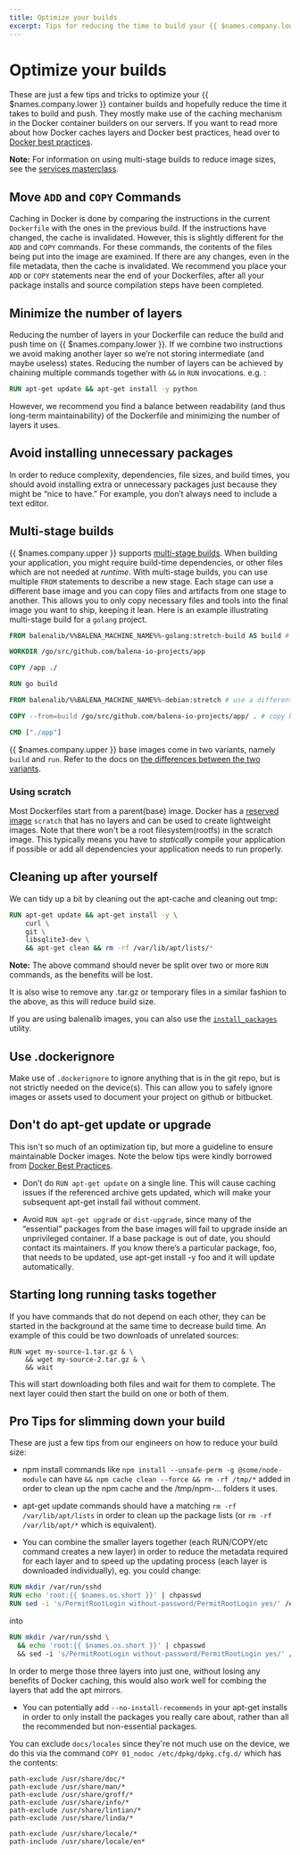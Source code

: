 ```yaml
---
title: Optimize your builds
excerpt: Tips for reducing the time to build your {{ $names.company.lower }} container builds
---
```


# Optimize your builds

These are just a few tips and tricks to optimize your {{ $names.company.lower }} container builds and hopefully reduce the time it takes to build and push. They mostly make use of the caching mechanism in the Docker container builders on our servers. If you want to read more about how Docker caches layers and Docker best practices, head over to [Docker best practices][docker-best-practices].

__Note:__ For information on using multi-stage builds to reduce image sizes, see the [services masterclass][services-masterclass].

## Move `ADD` and `COPY` Commands

Caching in Docker is done by comparing the instructions in the current `Dockerfile` with the ones in the previous build. If the instructions have changed, the cache is invalidated. However, this is slightly different for the `ADD` and `COPY` commands. For these commands, the contents of the files being put into the image are examined. If there are any changes, even in the file metadata, then the cache is invalidated. We recommend you place your `ADD` or `COPY` statements near the end of your Dockerfiles, after all your package installs and source compilation steps have been completed.

## Minimize the number of layers

Reducing the number of layers in your Dockerfile can reduce the build and push time on {{ $names.company.lower }}. If we combine two instructions we avoid making another layer so we’re not storing intermediate (and maybe useless) states. Reducing the number of layers can be achieved by chaining multiple commands together with `&&` in `RUN` invocations. e.g. :
```Dockerfile
RUN apt-get update && apt-get install -y python
```
However, we recommend you find a balance between readability (and thus long-term maintainability) of the Dockerfile and minimizing the number of layers it uses.

## Avoid installing unnecessary packages
In order to reduce complexity, dependencies, file sizes, and build times, you should avoid installing extra or unnecessary packages just because they might be “nice to have.” For example, you don’t always need to include a text editor.

## Multi-stage builds

{{ $names.company.upper }} supports [multi-stage builds](https://docs.docker.com/develop/develop-images/multistage-build/). When building your application, you might require build-time dependencies, or other files which are not needed at _runtime_. With multi-stage builds, you can use multiple `FROM` statements to describe a new stage. Each stage can use a different base image and you can copy files and artifacts from one stage to another. This allows you to only copy necessary files and tools into the final image you want to ship, keeping it lean. Here is an example illustrating multi-stage build for a `golang` project. 

```Dockerfile
FROM balenalib/%%BALENA_MACHINE_NAME%%-golang:stretch-build AS build # define a build stage 

WORKDIR /go/src/github.com/balena-io-projects/app

COPY /app ./

RUN go build

FROM balenalib/%%BALENA_MACHINE_NAME%%-debian:stretch # use a different, leaner image in final image

COPY --from=build /go/src/github.com/balena-io-projects/app/ . # copy build artifacts from build stage

CMD ["./app"]
```

{{ $names.company.upper }} base images come in two variants, namely `build` and `run`. Refer to the docs on [the differences between the two variants][run-vs-build].

### Using scratch

Most Dockerfiles start from a parent(base) image. Docker has a [reserved  image][scratch] `scratch` that has no layers and can be used to create lightweight images. Note that there won't be a root filesystem(rootfs) in the scratch image. This typically means you have to _statically_ compile your application if possible or add all dependencies your application needs to run properly. 

## Cleaning up after yourself

We can tidy up a bit by cleaning out the apt-cache and cleaning out tmp:

```Dockerfile
RUN apt-get update && apt-get install -y \
    curl \
    git \
    libsqlite3-dev \
    && apt-get clean && rm -rf /var/lib/apt/lists/*
```

__Note:__ The above command should never be split over two or more `RUN` commands, as the benefits will be lost.

It is also wise to remove any .tar.gz or temporary files in a similar fashion to the above, as this will reduce build size.

If you are using balenalib images, you can also use the [`install_packages`][install-packages] utility.

## Use .dockerignore

Make use of `.dockerignore` to ignore anything that is in the git repo, but is not strictly needed on the device(s). This can allow you to safely ignore images or assets used to document your project on github or bitbucket.

## Don't do apt-get update or upgrade

This isn't so much of an optimization tip, but more a guideline to ensure maintainable Docker images. Note the below tips were kindly borrowed from [Docker Best Practices][docker-best-practices].

* Don’t do `RUN apt-get update` on a single line. This will cause caching issues if the referenced archive gets updated, which will make your subsequent apt-get install fail without comment.

* Avoid `RUN apt-get upgrade` or `dist-upgrade`, since many of the “essential” packages from the base images will fail to upgrade inside an unprivileged container. If a base package is out of date, you should contact its maintainers. If you know there’s a particular package, foo, that needs to be updated, use apt-get install -y foo and it will update automatically.

## Starting long running tasks together
If you have commands that do not depend on each other, they can be started in the background at the same time to decrease build time. An example of this could be two downloads of unrelated sources:

```
RUN wget my-source-1.tar.gz & \
    && wget my-source-2.tar.gz & \
    && wait
```

This will start downloading both files and wait for them to complete. The next layer could then start the build on one or both of them.

## Pro Tips for slimming down your build

These are just a few tips from our engineers on how to reduce your build size:

* npm install commands like `npm install --unsafe-perm -g @some/node-module` can have `&& npm cache clean --force && rm -rf /tmp/*` added in order to clean up the npm cache and the /tmp/npm-... folders it uses.

* apt-get update commands should have a matching `rm -rf /var/lib/apt/lists` in order to clean up the package lists (or `rm -rf /var/lib/apt/*` which is equivalent).

* You can combine the smaller layers together (each RUN/COPY/etc command creates a new layer) in order to reduce the metadata required for each layer and to speed up the updating process (each layer is downloaded individually), eg. you could change:
```Dockerfile
RUN mkdir /var/run/sshd
RUN echo 'root:{{ $names.os.short }}' | chpasswd
RUN sed -i 's/PermitRootLogin without-password/PermitRootLogin yes/' /etc/ssh/sshd_config
```
into
```Dockerfile
RUN mkdir /var/run/sshd \
  && echo 'root:{{ $names.os.short }}' | chpasswd
  && sed -i 's/PermitRootLogin without-password/PermitRootLogin yes/' /etc/ssh/sshd_config
```
In order to merge those three layers into just one, without losing any benefits of Docker caching, this would also work well for combing the layers that add the apt mirrors.

* You can potentially add `--no-install-recommends` in your apt-get installs in order to only install the packages you really care about, rather than all the recommended but non-essential packages.

You can exclude `docs/locales` since they're not much use on the device, we do this via the command `COPY 01_nodoc /etc/dpkg/dpkg.cfg.d/` which has the contents:

```
path-exclude /usr/share/doc/*
path-exclude /usr/share/man/*
path-exclude /usr/share/groff/*
path-exclude /usr/share/info/*
path-exclude /usr/share/lintian/*
path-exclude /usr/share/linda/*

path-exclude /usr/share/locale/*
path-include /usr/share/locale/en*
```

[docker-best-practices]:https://docs.docker.com/articles/dockerfile_best-practices/
[services-masterclass]:/learn/more/masterclasses/services-masterclass/#6-multi-stage-builds
[scratch]:https://hub.docker.com/_/scratch
[run-vs-build]:/reference/base-images/balena-base-images/#run-vs-build
[install-packages]:/reference/base-images/balena-base-images/#installing-packages
